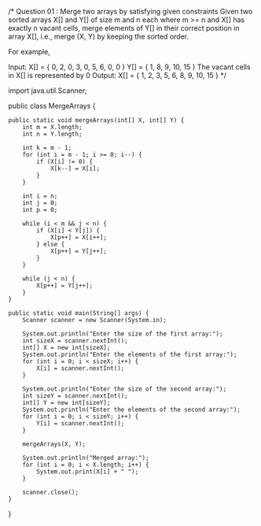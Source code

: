 /* Question 01 : Merge two arrays by satisfying given constraints
Given two sorted arrays X[] and Y[] of size m and n each where m >= n and X[] has exactly n vacant cells,
 merge elements of Y[] in their correct position in array X[], i.e., merge (X, Y) by keeping the sorted order.

For example,

Input: X[] = { 0, 2, 0, 3, 0, 5, 6, 0, 0 }
Y[] = { 1, 8, 9, 10, 15 } The vacant cells in X[] is represented by 0 
Output: X[] = { 1, 2, 3, 5, 6, 8, 9, 10, 15 }
*/

import java.util.Scanner;

public class MergeArrays {

    public static void mergeArrays(int[] X, int[] Y) {
        int m = X.length;
        int n = Y.length;
        
        int k = m - 1;
        for (int i = m - 1; i >= 0; i--) {
            if (X[i] != 0) {
                X[k--] = X[i];
            }
        }

        int i = n;
        int j = 0;
        int p = 0;

        while (i < m && j < n) {
            if (X[i] < Y[j]) {
                X[p++] = X[i++];
            } else {
                X[p++] = Y[j++];
            }
        }

        while (j < n) {
            X[p++] = Y[j++];
        }
    }

    public static void main(String[] args) {
        Scanner scanner = new Scanner(System.in);
        
        System.out.println("Enter the size of the first array:");
        int sizeX = scanner.nextInt();
        int[] X = new int[sizeX];
        System.out.println("Enter the elements of the first array:");
        for (int i = 0; i < sizeX; i++) {
            X[i] = scanner.nextInt();
        }
        
        System.out.println("Enter the size of the second array:");
        int sizeY = scanner.nextInt();
        int[] Y = new int[sizeY];
        System.out.println("Enter the elements of the second array:");
        for (int i = 0; i < sizeY; i++) {
            Y[i] = scanner.nextInt();
        }

        mergeArrays(X, Y);

        System.out.println("Merged array:");
        for (int i = 0; i < X.length; i++) {
            System.out.print(X[i] + " ");
        }
        
        scanner.close();
    }
}
